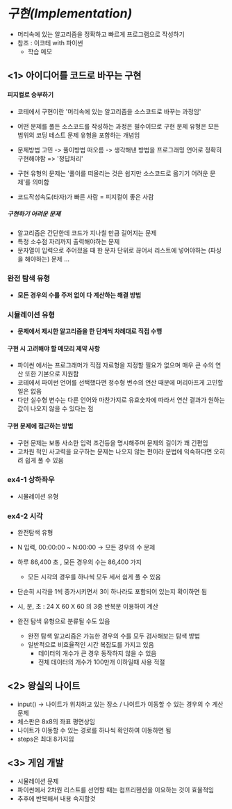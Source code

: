 # _구현(Implementation)_

- 머리속에 있는 알고리즘을 정확하고 빠르게 프로그램으로 작성하기
- 참조 : 이코테 with 파이썬
  - 학습 메모

## <1> 아이디어를 코드로 바꾸는 구현

#### 피지컬로 승부하기

- 코테에서 구현이란 '머리속에 있는 알고리즘을 소스코드로 바꾸는 과정임'
- 어떤 문제를 풀든 소스코드를 작성하는 과정은 필수이므로 구현 문제 유형은 모든 범위의 코딩 테스트 문제 유형을 포함하는 개념임

- 문제방법 고민 -> 풀이방법 떠오름 -> 생각해낸 방법을 프로그래밍 언어로 정확히 구현해야함 => '정답처리'
- 구현 유형의 문제는 '풀이를 떠올리는 것은 쉽지만 소스코드로 옮기기 어려운 문제'를 의미함
- 코드작성속도(타자)가 빠른 사람 = 피지컬이 좋은 사람

##### <b>구현하기 어려운 문제</b>

- 알고리즘은 간단한데 코드가 지나칠 만큼 길어지는 문제
- 특정 소수점 자리까지 출력해야하는 문제
- 문자열이 입력으로 주어졌을 때 한 문자 단위로 끊어서 리스트에 넣어야하는 (파싱을 해야하는) 문제
  ...

### 완전 탐색 유형

- <b>모든 경우의 수를 주저 없이 다 계산하는 해결 방법</b>

### 시뮬레이션 유형

- <b>문제에서 제시한 알고리즘을 한 단계씩 차례대로 직접 수행</b>

#### 구현 시 고려해야 할 메모리 제약 사항

- 파이썬 에서는 프로그래머가 직접 자료형을 지정할 필요가 없으며 매우 큰 수의 연산 또한 기본으로 지원함
- 코테에서 파이썬 언어를 선택했다면 정수형 변수의 연산 때문에 머리아프게 고민할 일은 없음
- 다만 실수형 변수는 다른 언어와 마찬가지로 유효숫자에 따라서 연산 결과가 원하는 값이 나오지 않을 수 있다는 점

#### 구현 문제에 접근하는 방법

- 구현 문제는 보통 사소한 입력 조건등을 명시해주며 문제의 길이가 꽤 긴편임
- 고차원 적인 사고력을 요구하는 문제는 나오지 않는 편이라 문법에 익숙하다면 오히려 쉽게 풀 수 있음

### ex4-1 상하좌우

- 시뮬레이션 유형

### ex4-2 시각

- 완전탐색 유형

- N 입력, 00:00:00 ~ N:00:00 -> 모든 경우의 수 문제
- 하루 86,400 초 , 모든 경우의 수는 86,400 가지
  - 모든 시각의 경우를 하나씩 모두 세서 쉽게 풀 수 있음
- 단순히 시각을 1씩 증가시키면서 3이 하나라도 포함되어 있는지 확이하면 됨
- 시, 분, 초 : 24 X 60 X 60 의 3중 반복문 이용하여 계산
- 완전 탐색 유형으로 분류될 수도 있음
  - 완전 탐색 알고리즘은 가능한 경우의 수를 모두 검사해보는 탐색 방법
  - 일반적으로 비효율적인 시간 복잡도를 가지고 있음
    - 데이터의 개수가 큰 경우 동작하지 않을 수 있음
    - 전체 데이터의 개수가 100만개 이하일때 사용 적절

## <2> 왕실의 나이트

- input() -> 나이트가 위치하고 있는 장소 / 나이트가 이동할 수 있는 경우의 수 계산 문제
- 체스판은 8x8의 좌표 평면상임
- 나이트가 이동할 수 있는 경로를 하나씩 확인하여 이동하면 됨
- steps은 최대 8가지임

## <3> 게임 개발

- 시뮬레이션 문제
- 파이썬에서 2차원 리스트를 선언할 때는 컴프리헨션을 이요하는 것이 효율적임
- 추후에 반복해서 내용 숙지할것
